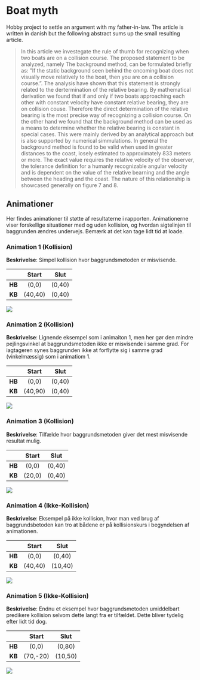 # Boat myth 

Hobby project to settle an argument with my father-in-law. The article is written in danish but the following abstract sums up the small resulting article.


> In this article we investegate the rule of thumb for recognizing when two boats are on a collision course. The proposed statement to be analyzed, namely The background method, can be formulated briefly as: ”If the static background seen behind the oncoming boat does not visually move relatively to the boat, then you are on a collision course.”. The analysis have shown that this statement is strongly related to the dertermination of the relative bearing. By mathematical derivation we found that if and only if two boats approaching each other with constant velocity have constant relative bearing, they are on collision couse. Therefore the direct determination of the relative bearing is the most precise way of recognizing a collision course. On the other hand we found that the background method can be used as a means to determine whether the relative bearing is constant in special cases. This were mainly derived by an analytical approach but is also supported by numerical simmulations. In general the background method is found to be valid when used in greater distances to the coast, losely estimated to approximately 833 meters or more. The exact value requires the relative velocity of the observer, the tolerance definition for a humanly recognizable angular velocity and is dependent on the value of the relative bearning and the angle between the heading and the coast. The nature of this relationship is showcased generally on figure 7 and 8.



## Animationer
Her findes animationer til støtte af resultaterne i rapporten. Animationerne viser forskellige situationer med og uden kollision, og hvordan sigtelinjen til baggrunden ændres undervejs. Bemærk at det kan tage lidt tid at loade.

### Animation 1 (Kollision)
**Beskrivelse**: Simpel kollision hvor baggrundsmetoden er misvisende. 

|         | Start         | Slut   |
|:-------:|:-------------:| :-----:|
| **HB**  | (0,0)         | (0,40) |
| **KB**  | (40,40)       | (0,40) |

![](article/figures/aniC1.gif)

### Animation 2 (Kollision)
**Beskrivelse**: Lignende eksempel som i animaiton 1, men her gør den mindre pejlingsvinkel at baggrundsmetoden ikke er misvisende i samme grad. For iagtageren synes baggrunden ikke at forflytte sig i samme grad (vinkelmæssig) som i animatiom 1.

|         | Start         | Slut   |
|:-------:|:-------------:| :-----:|
| **HB**  | (0,0)         | (0,40) |
| **KB**  | (40,90)       | (0,40) |

![](article/figures/aniC2.gif)

### Animation 3 (Kollision)
**Beskrivelse**: Tilfælde hvor baggrundsmetoden giver det mest misvisende resultat mulig. 

|         | Start         | Slut   |
|:-------:|:-------------:| :-----:|
| **HB**  | (0,0)         | (0,40) |
| **KB**  | (20,0)        | (0,40) |

![](article/figures/aniC3.gif)

### Animation 4 (Ikke-Kollision)
**Beskrivelse**: Eksempel på ikke kollision, hvor man ved brug af baggrundsbetoden kan tro at bådene er på kollisionskurs i begyndelsen af animationen. 

|         | Start         | Slut   |
|:-------:|:-------------:| :-----:|
| **HB**  | (0,0)         | (0,40) |
| **KB**  | (40,40)       | (10,40) |

![](article/figures/aniNC1.gif)

### Animation 5 (Ikke-Kollision)
**Beskrivelse**: Endnu et eksempel hvor baggrundsmetoden umiddelbart predikere kollision selvom dette langt fra er tilfældet. Dette bliver tydelig efter lidt tid dog.

|         | Start         | Slut   |
|:-------:|:-------------:| :-----:|
| **HB**  | (0,0)         | (0,80) |
| **KB**  | (70,-20)       | (10,50) |

![](article/figures/aniNC2.gif)


